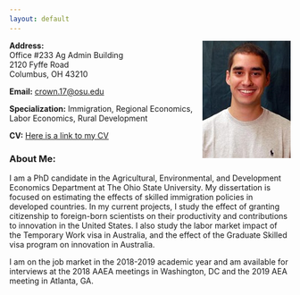 ```yaml
---
layout: default
---
```

<img src = "crown_pic.jpg" align="right" > 





**Address:** <br>
Office #233 Ag Admin Building <br>
2120 Fyffe Road <br>
Columbus, OH 43210

**Email:** crown.17@osu.edu 

**Specialization:** Immigration, Regional Economics, Labor Economics, Rural Development


**CV:** [Here is a link to my CV](Crown_CV_2018.pdf )





### About Me:
I am a PhD candidate in the Agricultural, Environmental, and Development Economics Department at The Ohio State University.  My dissertation is focused on estimating the effects of skilled immigration policies in developed countries.  In my current projects, I study the effect of granting citizenship to foreign-born scientists on their productivity and contributions to innovation in the United States.  I also study the labor market impact of the Temporary Work visa in Australia, and the effect of the Graduate Skilled visa program on innovation in Australia.

I am on the job market in the 2018-2019 academic year and am available for interviews at the 2018 AAEA meetings in Washington, DC and the 2019 AEA meeting in Atlanta, GA.
